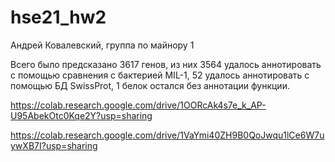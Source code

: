 # hse21_hw2

Андрей Ковалевский, группа по майнору 1  

Всего было предсказано 3617 генов, из них 3564 удалось аннотировать с помощью сравнения с бактерией MIL-1, 52 удалось аннотировать с помощью БД SwissProt, 1  белок остался без аннотации функции.  

https://colab.research.google.com/drive/1OORcAk4s7e_k_AP-U95AbekOtc0Kqe2Y?usp=sharing  

https://colab.research.google.com/drive/1VaYmi40ZH9B0QoJwqu1lCe6W7uywXB7I?usp=sharing  
